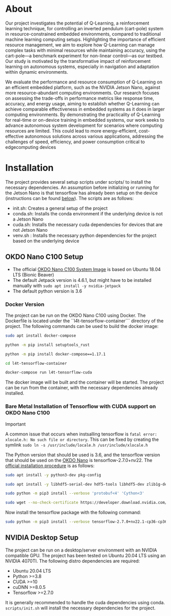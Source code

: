 # About

Our project investigates the potential of Q-Learning, a reinforcement learning technique, for controlling an inverted pendulum (cart-pole) system in resource-constrained
embedded environments, compared to traditional machine learning computing setups. Highlighting the importance of efficient resource management, we aim to explore how Q-Learning can manage complex tasks with minimal resources while maintaining accuracy, using the cart-pole—a benchmark experiment for non-linear control—as our testbed. Our study is motivated by the transformative impact of reinforcement learning on autonomous systems, especially in navigation and adaptation within dynamic environments.

We evaluate the performance and resource consumption of Q-Learning on an efficient embedded platform, such as the NVIDIA Jetson Nano, against more resource-abundant computing environments. Our research focuses on assessing the trade-offs in performance metrics like response time, accuracy, and energy usage, aiming to establish whether Q-Learning can achieve comparable effectiveness in embedded systems as it does in larger computing environments. By demonstrating the practicality of Q-Learning for real-time or on-device training in embedded systems, our work seeks to advance autonomous system development for scenarios where computing resources are limited. This could lead to more energy-efficient, cost-effective autonomous solutions across various applications, addressing the challenges of speed, efficiency, and power consumption critical to edgecomputing devices

# Installation

The project provides several setup scripts under scripts/ to install the necessary dependencies. An assumption before initializing or running for the Jetson Nano is that tensorflow has already been setup on the device (instructions can be found [below](#installation-of-tensorflow-with-cuda-support-on-okdo-nano-c100)). The scripts are as follows:

- init.sh: Creates a general setup of the project
- conda.sh: Installs the conda environment if the underlying device is not a Jetson Nano
- cuda.sh: Installs the necessary cuda dependencies for devices that are not Jetson Nano
- venv.sh : Installs the necessary python dependencies for the project based on the underlying device


## OKDO Nano C100 Setup

- The official [OKDO Nano C100 System Image](https://auto.designspark.info/okdo_images/c100.img.xz) is based on Ubuntu 18.04 LTS (Bionic Beaver)
- The default Jetpack version is 4.6.1, but might have to be installed manually with ```sudo apt install -y nvidia-jetpack```
- The default python version is 3.6

### Docker Version

The project can be run on the OKDO Nano C100 using Docker. The Dockerfile is located under the ``l4t-tensorflow-container``` directory of the project. The following commands can be used to build the docker image:

```bash
sudo apt install docker-compose

python -m pip install setuptools_rust

python -m pip install docker-compose==1.17.1

cd l4t-tensorflow-container

docker-compose run l4t-tensorflow-cuda
```

The docker image will be built and the container will be started. The project can be run from the container, with the necessary dependencies already installed.

### Bare Metal Installation of Tensorflow with CUDA support on OKDO Nano C100

> [!IMPORTANT] 
> A common issue that occurs when instsalling tensorflow is ```fatal error: xlocale.h: No such file or directory```. This can be fixed by creating the symlink ```sudo ln -s /usr/include/locale.h /usr/include/xlocale.h```

The Python version that should be used is 3.6, and the tensorflow version that should be used on the [OKDO Nano](https://www.okdo.com/p/okdo-nano-c100-developer-kit-powered-by-nvidia-jetson-nano-module/) is tensorflow-2.7.0+nv22. The [official installation procedure](https://forums.developer.nvidia.com/t/official-tensorflow-for-jetson-nano/71770) is as follows:

```bash
sudo apt install -y python3-dev pkg-config

sudo apt install -y libhdf5-serial-dev hdf5-tools libhdf5-dev zlib1g-dev zip libjpeg8-dev liblapack-dev libblas-dev gfortran

sudo python -m pip3 install --verbose 'protobuf<4' 'Cython<3'

sudo wget --no-check-certificate https://developer.download.nvidia.com/compute/redist/jp/v461/tensorflow/tensorflow-2.7.0+nv22.1-cp36-cp36m-linux_aarch64.whl
```

Now install the tensorflow package with the following command:

```bash
sudo python -m pip3 install --verbose tensorflow-2.7.0+nv22.1-cp36-cp36m-linux_aarch64.whl
```

## NVIDIA Desktop Setup

The project can be run on a desktop/server environment with an NVIDIA compatible GPU. The project has been tested on Ubuntu 20.04 LTS using an NVIDIA 4070TI. The following distro dependencies are required:

- Ubuntu 20.04 LTS
- Python >=3.8
- CUDA >=10
- cuDNN >=8.0.5
- Tensorflow >=2.7.0

It is generally recommended to handle the cuda dependencies using conda. ```scripts/init.sh``` will install the necessary dependencies for the project.
